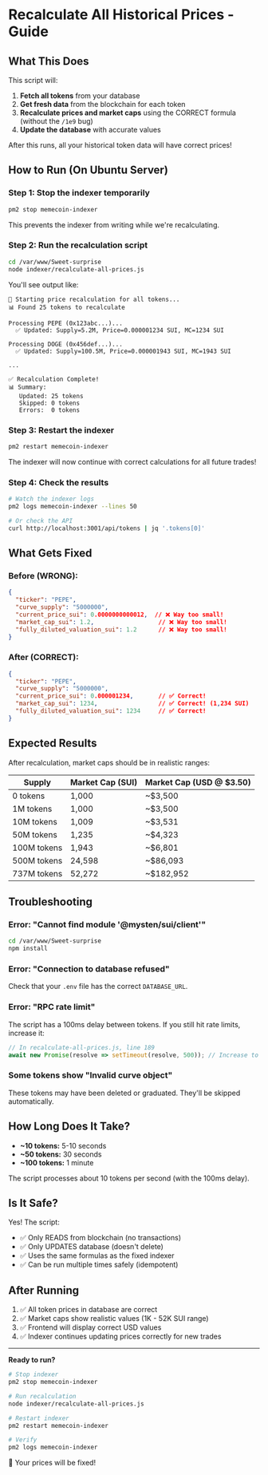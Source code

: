 # Recalculate All Historical Prices - Guide

## What This Does

This script will:
1. **Fetch all tokens** from your database
2. **Get fresh data** from the blockchain for each token
3. **Recalculate prices and market caps** using the CORRECT formula (without the `/1e9` bug)
4. **Update the database** with accurate values

After this runs, all your historical token data will have correct prices!

## How to Run (On Ubuntu Server)

### Step 1: Stop the indexer temporarily
```bash
pm2 stop memecoin-indexer
```

This prevents the indexer from writing while we're recalculating.

### Step 2: Run the recalculation script
```bash
cd /var/www/Sweet-surprise
node indexer/recalculate-all-prices.js
```

You'll see output like:
```
🔧 Starting price recalculation for all tokens...
📊 Found 25 tokens to recalculate

Processing PEPE (0x123abc...)...
  ✅ Updated: Supply=5.2M, Price=0.000001234 SUI, MC=1234 SUI

Processing DOGE (0x456def...)...
  ✅ Updated: Supply=100.5M, Price=0.000001943 SUI, MC=1943 SUI

...

✅ Recalculation Complete!
📊 Summary:
   Updated: 25 tokens
   Skipped: 0 tokens
   Errors:  0 tokens
```

### Step 3: Restart the indexer
```bash
pm2 restart memecoin-indexer
```

The indexer will now continue with correct calculations for all future trades!

### Step 4: Check the results
```bash
# Watch the indexer logs
pm2 logs memecoin-indexer --lines 50

# Or check the API
curl http://localhost:3001/api/tokens | jq '.tokens[0]'
```

## What Gets Fixed

### Before (WRONG):
```json
{
  "ticker": "PEPE",
  "curve_supply": "5000000",
  "current_price_sui": 0.0000000000012,  // ❌ Way too small!
  "market_cap_sui": 1.2,                  // ❌ Way too small!
  "fully_diluted_valuation_sui": 1.2      // ❌ Way too small!
}
```

### After (CORRECT):
```json
{
  "ticker": "PEPE", 
  "curve_supply": "5000000",
  "current_price_sui": 0.000001234,       // ✅ Correct!
  "market_cap_sui": 1234,                 // ✅ Correct! (1,234 SUI)
  "fully_diluted_valuation_sui": 1234     // ✅ Correct!
}
```

## Expected Results

After recalculation, market caps should be in realistic ranges:

| Supply | Market Cap (SUI) | Market Cap (USD @ $3.50) |
|--------|------------------|--------------------------|
| 0 tokens | 1,000 | ~$3,500 |
| 1M tokens | 1,000 | ~$3,500 |
| 10M tokens | 1,009 | ~$3,531 |
| 50M tokens | 1,235 | ~$4,323 |
| 100M tokens | 1,943 | ~$6,801 |
| 500M tokens | 24,598 | ~$86,093 |
| 737M tokens | 52,272 | ~$182,952 |

## Troubleshooting

### Error: "Cannot find module '@mysten/sui/client'"
```bash
cd /var/www/Sweet-surprise
npm install
```

### Error: "Connection to database refused"
Check that your `.env` file has the correct `DATABASE_URL`.

### Error: "RPC rate limit"
The script has a 100ms delay between tokens. If you still hit rate limits, increase it:
```javascript
// In recalculate-all-prices.js, line 189
await new Promise(resolve => setTimeout(resolve, 500)); // Increase to 500ms
```

### Some tokens show "Invalid curve object"
These tokens may have been deleted or graduated. They'll be skipped automatically.

## How Long Does It Take?

- **~10 tokens:** 5-10 seconds
- **~50 tokens:** 30 seconds
- **~100 tokens:** 1 minute

The script processes about 10 tokens per second (with the 100ms delay).

## Is It Safe?

Yes! The script:
- ✅ Only READS from blockchain (no transactions)
- ✅ Only UPDATES database (doesn't delete)
- ✅ Uses the same formulas as the fixed indexer
- ✅ Can be run multiple times safely (idempotent)

## After Running

1. ✅ All token prices in database are correct
2. ✅ Market caps show realistic values (1K - 52K SUI range)
3. ✅ Frontend will display correct USD values
4. ✅ Indexer continues updating prices correctly for new trades

---

**Ready to run?**

```bash
# Stop indexer
pm2 stop memecoin-indexer

# Run recalculation
node indexer/recalculate-all-prices.js

# Restart indexer
pm2 restart memecoin-indexer

# Verify
pm2 logs memecoin-indexer
```

🎉 Your prices will be fixed!
